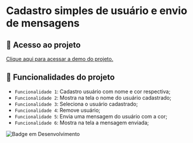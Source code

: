 # Cadastro simples de usuário e envio de mensagens

## 📁 Acesso ao projeto

<a href="https://refined-github-html-preview.kidonng.workers.dev/leonardobehnck/usuarios/raw/NewStyle/usuarios.html">Clique aqui para acessar a demo do projeto.</a>

## :hammer: Funcionalidades do projeto

- `Funcionalidade 1`: Cadastro usuário com nome e cor respectiva;
- `Funcionalidade 2`: Mostra na tela o nome do usuário cadastrado;
- `Funcionalidade 3`: Seleciona o usuário cadastrado;
- `Funcionalidade 4`: Remove usuário;
- `Funcionalidade 5`: Envia uma mensagem do usuário com a cor;
- `Funcionalidade 6`: Mostra na tela a mensagem enviada;

![Badge em Desenvolvimento](http://img.shields.io/static/v1?label=STATUS&message=EM%20DESENVOLVIMENTO&color=GREEN&style=for-the-badge)
